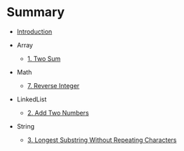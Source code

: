 # Summary

* [Introduction](README.md)

* Array

  * [1. Two Sum](/problems/two-sum.md)

* Math

  * [7. Reverse Integer](/problems/reverse-integer.md)

* LinkedList

  * [2. Add Two Numbers](/problems/add-two-numbers.md)

* String

  * [3. Longest Substring Without Repeating Characters](/problems/longest-substring-without-repeating-characters.md)



